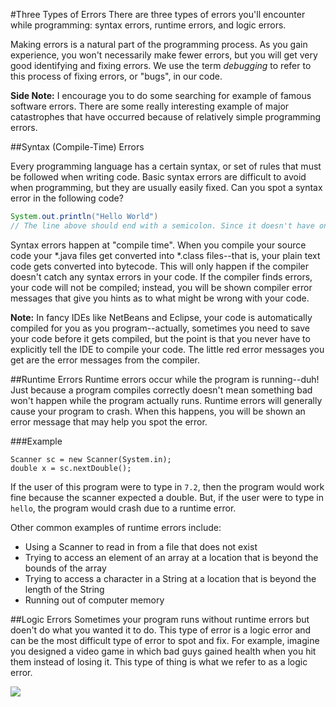 #Three Types of Errors
There are three types of errors you'll encounter while programming: syntax errors, runtime errors, and logic errors. 

Making errors is a natural part of the programming process. As you gain experience, you won't necessarily make fewer errors, but you will get very good identifying and fixing errors. We use the term *debugging* to refer to this process of fixing errors, or "bugs", in our code.

**Side Note:** I encourage you to do some searching for example of famous software errors. There are some really interesting example of major catastrophes that have occurred because of relatively simple programming errors.

##Syntax (Compile-Time) Errors

Every programming language has a certain syntax, or set of rules that must be followed when writing code. Basic syntax errors are difficult to avoid when programming, but they are usually easily fixed. Can you spot a syntax error in the following code?

```java
System.out.println("Hello World")
// The line above should end with a semicolon. Since it doesn't have one, there is a syntax error.
```

Syntax errors happen at "compile time". When you compile your source code your *.java files get converted into *.class files--that is, your plain text code gets converted into bytecode. This will only happen if the compiler doesn't catch any syntax errors in your code. If the compiler finds errors, your code will not be compiled; instead, you will be shown compiler error messages that give you hints as to what might be wrong with your code.

**Note:** In fancy IDEs like NetBeans and Eclipse, your code is automatically compiled for you as you program--actually, sometimes you need to save your code before it gets compiled, but the point is that you never have to explicitly tell the IDE to compile your code. The little red error messages you get are the error messages from the compiler.

##Runtime Errors
Runtime errors occur while the program is running--duh! Just because a program compiles correctly doesn't mean something bad won't happen while the program actually runs. Runtime errors will generally cause your program to crash. When this happens, you will be shown an error message that may help you spot the error.

###Example
```
Scanner sc = new Scanner(System.in);
double x = sc.nextDouble();
```

If the user of this program were to type in `7.2`, then the program would work fine because the scanner expected a double. But, if the user were to type in `hello`, the program would crash due to a runtime error.

Other common examples of runtime errors include:

* Using a Scanner to read in from a file that does not exist
* Trying to access an element of an array at a location that is beyond the bounds of the array
* Trying to access a character in a String at a location that is beyond the length of the String
* Running out of computer memory

##Logic Errors
Sometimes your program runs without runtime errors but doen't do what you wanted it to do. This type of error is a logic error and can be the most difficult type of error to spot and fix. For example, imagine you designed a video game in which bad guys gained health when you hit them instead of losing it. This type of thing is what we refer to as a logic error.


![](http://christensenacademy.org/img/signature.png)
